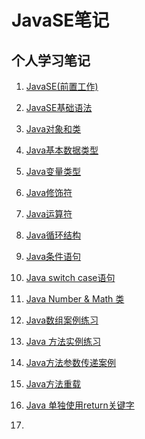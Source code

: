 # JavaSE笔记
## 个人学习笔记
1. [JavaSE(前置工作)](https://github.com/KK-0613/KK-notes/blob/main/JavaSE/Java%20SE%EF%BC%88%E5%89%8D%E7%BD%AE%E5%B7%A5%E4%BD%9C%EF%BC%89.md)
2. [JavaSE基础语法](https://github.com/KK-0613/KK-notes/blob/main/JavaSE/JavaSE%E5%9F%BA%E7%A1%80%E8%AF%AD%E6%B3%95.md)
3. [Java对象和类](https://github.com/KK-0613/KK-notes/blob/main/JavaSE/Java%E5%AF%B9%E8%B1%A1%E5%92%8C%E7%B1%BB.md)
4. [Java基本数据类型](https://github.com/KK-0613/KK-notes/blob/main/JavaSE/Java%E5%9F%BA%E6%9C%AC%E6%95%B0%E6%8D%AE%E7%B1%BB%E5%9E%8B.md)
5. [Java变量类型](https://github.com/KK-0613/KK-notes/blob/main/JavaSE/Java%E5%8F%98%E9%87%8F%E7%B1%BB%E5%9E%8B.md)
6. [Java修饰符](https://github.com/KK-0613/KK-notes/blob/main/JavaSE/Java%E4%BF%AE%E9%A5%B0%E7%AC%A6.md)
7. [Java运算符](https://github.com/KK-0613/KK-notes/blob/main/JavaSE/Java%E8%BF%90%E7%AE%97%E7%AC%A6.md)
8. [Java循环结构](https://github.com/KK-0613/KK-notes/blob/main/JavaSE/Java%E5%BE%AA%E7%8E%AF%E7%BB%93%E6%9E%84.md)
9. [Java条件语句](https://github.com/KK-0613/KK-notes/blob/main/JavaSE/Java%20%E6%9D%A1%E4%BB%B6%E8%AF%AD%E5%8F%A5.md)
10. [Java switch case语句](https://github.com/KK-0613/KK-notes/blob/main/JavaSE/Java%20switch%20case%20%E8%AF%AD%E5%8F%A5.md)
11. [Java Number & Math 类](https://github.com/KK-0613/KK-notes/blob/main/JavaSE/Java%20Number%20%26%20Math%20%E7%B1%BB.md)
12. [Java数组案例练习](https://github.com/KK-0613/KK-notes/blob/main/JavaSE/%E6%95%B0%E7%BB%84%E6%A1%88%E4%BE%8B%E7%BB%83%E4%B9%A0.md)

13. [Java 方法实例练习](https://github.com/KK-0613/KK-notes/blob/main/JavaSE/Java方法实例练习.md)

14. [Java方法参数传递案例]()

15. [Java方法重载]()

16. [Java 单独使用return关键字]()

17. 
